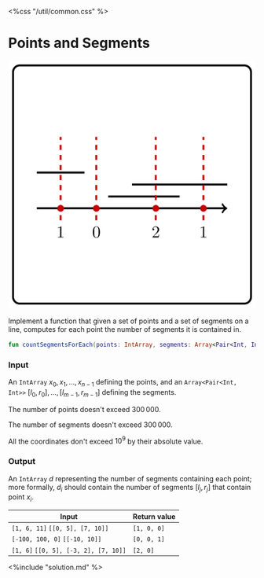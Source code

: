 <%css "/util/common.css" %>

# Points and Segments

<div class="logo">
    <img src="../../images/points_and_segments_logo.png">
</div>

Implement a function that given a set of points and a set of segments on a line, computes for each point the number of
segments it is contained in.

```Kotlin
fun countSegmentsForEach(points: IntArray, segments: Array<Pair<Int, Int>>): IntArray
```

### Input

An `IntArray` $x_0, x_1, \ldots, x_{n - 1}$ defining the points,
and an `Array<Pair<Int, Int>>` $[l_0, r_0], \ldots, [l_{m - 1}, r_{m - 1}]$
defining the segments.

The number of points doesn't exceed $300\,000$.

The number of segments doesn't exceed $300\,000$.

All the coordinates don't exceed $10^9$ by their absolute value.

### Output
An `IntArray` $d$ representing the number of segments containing each point; more formally, $d_i$ should contain
the number of segments $[l_j, r_j]$ that contain point $x_i$.


<div class="samples">

| Input                                 | Return value |
|---------------------------------------|--------------|
| `[1, 6, 11]` `[[0, 5], [7, 10]]`      | `[1, 0, 0]`  |
| `[-100, 100, 0]` `[[-10, 10]]`        | `[0, 0, 1]`  |
| `[1, 6]` `[[0, 5], [-3, 2], [7, 10]]` | `[2, 0]`     |


</div>

<div class="hint">
<%include "solution.md" %>
</div>
